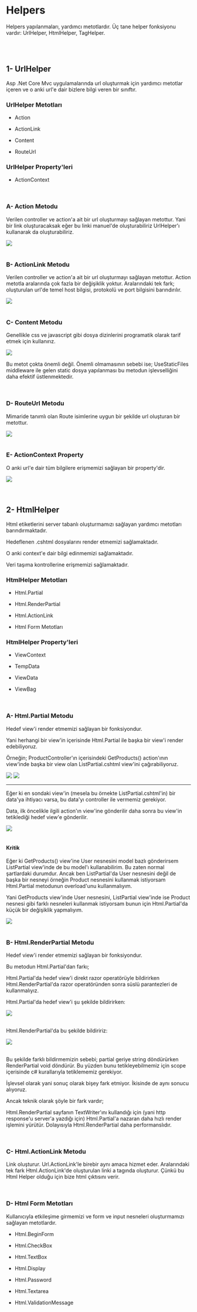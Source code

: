 # Helpers
<p>
Helpers yapılanmaları, yardımcı metotlardır. Üç tane helper fonksiyonu vardır: UrlHelper, HtmlHelper, TagHelper.
</p>
<br><br>

## 1- UrlHelper 
<p>
Asp .Net Core Mvc uygulamalarında url oluşturmak için yardımcı metotlar içeren ve o anki url'e dair bizlere bilgi veren bir sınıftır.
</p>

### UrlHelper Metotları
* <p>Action</p>
* <p>ActionLink</p>
* <p>Content</p>
* <p>RouteUrl</p>

### UrlHelper Property'leri
* <p>ActionContext</p>
<br>


### A- Action Metodu
<p>
Verilen controller ve action'a ait bir url oluşturmayı sağlayan metottur. Yani bir link oluşturacaksak eğer bu linki manuel'de oluşturabiliriz UrlHelper'ı kullanarak da oluşturabiliriz.
</p>
<img src="img/urlhelper.png">
<br><br>


### B- ActionLink Metodu
<p>
Verilen controller ve action'a ait bir url oluşturmayı sağlayan metottur. Action metotla aralarında çok fazla bir değişiklik yoktur. Aralarındaki tek fark; oluşturulan url'de temel host bilgisi, protokolü ve port bilgisini barındırılır.     
</p>
<img src="img/urlhelper1.png">
<br><br>


### C- Content Metodu
<p>
Genellikle css ve javascript gibi dosya dizinlerini programatik olarak tarif etmek için kullanırız. 
</p>
<img src="img/urlhelper2.png">
<p style="margin-top: 15px">
Bu metot çokta önemli değil. Önemli olmamasının sebebi ise; UseStaticFiles middleware ile gelen static dosya yapılanması bu metodun işlevselliğini daha efektif üstlenmektedir. 
</p>
<br>


### D- RouteUrl Metodu
<p>
Mimaride tanımlı olan Route isimlerine uygun bir şekilde url oluşturan bir metottur.
</p>
<img src="img/routeurl.png">
<br><br>


### E- ActionContext Property
<p>
O anki url'e dair tüm bilgilere erişmemizi sağlayan bir property'dir.
</p>
<img src="img/actioncontext.png">
<br><br><br>


## 2- HtmlHelper 
<p>
Html etiketlerini server tabanlı oluşturmamızı sağlayan yardımcı metotları barındırmaktadır.
</p>

<p>
Hedeflenen .cshtml dosyalarını render etmemizi sağlamaktadır.
</p>

<p>
O anki context'e dair bilgi edinmemizi sağlamaktadır. 
</p>

<p>
Veri taşıma kontrollerine erişmemizi sağlamaktadır.
</p>

### HtmlHelper Metotları
* <p>Html.Partial</p>
* <p>Html.RenderPartial</p>
* <p>Html.ActionLink</p>
* <p>Html Form Metotları</p>

### HtmlHelper Property'leri
* <p>ViewContext</p>
* <p>TempData</p>
* <p>ViewData</p>
* <p>ViewBag</p>
<br>


### A- Html.Partial Metodu
<p>
Hedef view'i render etmemizi sağlayan bir fonksiyondur.
</p>
<p>
Yani herhangi bir view'in içerisinde Html.Partial ile başka bir view'i render edebiliyoruz.
</p>
<p>
Örneğin; ProductController'ın içerisindeki GetProducts() action'ının view'inde başka bir view olan ListPartial.cshtml view'ini çağırabiliyoruz.
</p>
<img src="img/htmlpartial.png">
<img src="img/htmlpartial1.png">
<br>
<hr>
<p>
Eğer ki en sondaki view'in (mesela bu örnekte ListPartial.cshtml'in) bir data'ya ihtiyacı varsa, bu data'yı controller ile vermemiz gerekiyor.
</p>
<p>
Data, ilk öncelikle ilgili action'ın view'ine gönderilir daha sonra bu view'in tetiklediği hedef view'e gönderilir.  
</p>
<img src="img/htmlpartial2.png">
<br><br>

#### Kritik
<p>
Eğer ki GetProducts() view'ine User nesnesini model bazlı gönderirsem ListPartial view'inde de bu model'ı kullanabilirim. Bu zaten normal şartlardaki durumdur. Ancak ben ListPartial'da User nesnesini değil de başka bir nesneyi örneğin Product nesnesini kullanmak istiyorsam Html.Partial metodunun overload'unu kullanmalıyım.
</p>
<p>
Yani GetProducts view'inde User nesnesini, ListPartial view'inde ise Product nesnesi gibi farklı nesneleri kullanmak istiyorsam bunun için Html.Partial'da küçük bir değişiklik yapmalıyım.
</p>
<img src="img/htmlpartial3.png">
<br><br>


### B- Html.RenderPartial Metodu
<p>
Hedef view'i render etmemizi sağlayan bir fonksiyondur.
</p>
<p>
Bu metodun Html.Partial'dan farkı; 
</p>
<p>
Html.Partial'da hedef view'i direkt razor operatörüyle bildirirken Html.RenderPartial'da razor operatöründen sonra süslü parantezleri de kullanmalıyız.
</p>
<p>
Html.Partial'da hedef view'i şu şekilde bildirirken:
</p>
<img src="img/htmlpartial4.png">
<br><br>
<p>
Html.RenderPartial'da bu şekilde bildiririz:
</p>
<img src="img/htmlrenderpartial.png">
<br><br>
<p>
Bu şekilde farklı bildirmemizin sebebi; partial geriye string döndürürken RenderPartial void döndürür. Bu yüzden bunu tetikleyebilmemiz için scope içerisinde c# kurallarıyla tetiklememiz gerekiyor.
</p>
<p>
İşlevsel olarak yani sonuç olarak bişey fark etmiyor. İkisinde de aynı sonucu alıyoruz. 
</p>
<p>
Ancak teknik olarak şöyle bir fark vardır;
</p>
<p>
Html.RenderPartial sayfanın TextWriter'ını kullandığı için (yani http response'u server'a yazdığı için) Html.Partial'a nazaran daha hızlı render işlemini yürütür. Dolayısıyla Html.RenderPartial daha performanslıdır.
</p>
<br>


### C- Html.ActionLink Metodu
<p>
Link oluşturur. Url.ActionLink'le birebir aynı amaca hizmet eder. Aralarındaki tek fark Html.ActionLink'de oluşturulan linki a tagında oluşturur. Çünkü bu Html Helper olduğu için bize html çıktısını verir.
</p>
<br>


### D- Html Form Metotları
<p>
Kullanıcıyla etkileşime girmemizi ve form ve input nesneleri oluşturmamızı sağlayan metotlardır. 
</p>

* <p>Html.BeginForm</p> 
* <p>Html.CheckBox</p> 
* <p>Html.TextBox</p> 
* <p>Html.Display</p> 
* <p>Html.Password</p> 
* <p>Html.Textarea</p> 
* <p>Html.ValidationMessage</p> 






